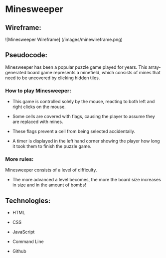 # Minesweeper

## Wireframe:
![Minesweeper Wireframe] 
(/images/minewireframe.png)


## Pseudocode:
Minesweeper has been a popular puzzle game played for years. This array-generated board game represents a minefield, which consists of mines that need to be uncovered by clicking hidden tiles.  

### How to play Minesweeper:

- This game is controlled solely by the mouse, reacting to both left and right clicks on the mouse. 

-   Some cells are covered with flags, causing the player to assume they are replaced with mines. 

-   These flags prevent a cell from being selected accidentally. 

-  A timer is displayed in the left hand corner showing the player how long it took them to finish the puzzle game. 

### More rules: 
Minesweeper consists of a level of difficulty. 

-  The more advanced a level becomes, the more the board size increases in size and in the amount of bombs! 

## Technologies:
- HTML 

- CSS 

- JavaScript

- Command Line

- Github 


